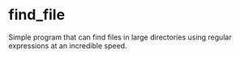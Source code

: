 # find_file
Simple program that can find files in large directories using regular expressions at an incredible speed.
